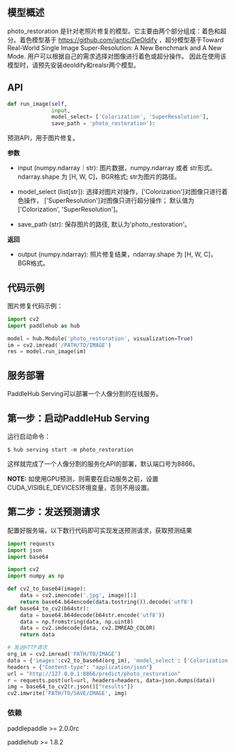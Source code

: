 ## 模型概述

photo_restoration 是针对老照片修复的模型。它主要由两个部分组成：着色和超分。着色模型基于
https://github.com/jantic/DeOldify
，超分模型基于Toward Real-World Single Image Super-Resolution: A New Benchmark and A New Mode. 用户可以根据自己的需求选择对图像进行着色或超分操作。
因此在使用该模型时，请预先安装deoldify和realsr两个模型。


## API

```python
def run_image(self,
              input,
              model_select= ['Colorization', 'SuperResolution'],
              save_path = 'photo_restoration'): 
```

预测API，用于图片修复。

**参数**

* input (numpy.ndarray｜str): 图片数据，numpy.ndarray 或者 str形式。ndarray.shape 为 \[H, W, C\]，BGR格式; str为图片的路径。

* model_select (list\[str\]): 选择对图片对操作，\['Colorization'\]对图像只进行着色操作， \['SuperResolution'\]对图像只进行超分操作；
默认值为\['Colorization', 'SuperResolution'\]。

* save_path (str): 保存图片的路径, 默认为'photo_restoration'。

**返回**

* output (numpy.ndarray): 照片修复结果，ndarray.shape 为 \[H, W, C\]，BGR格式。



## 代码示例

图片修复代码示例：

```python
import cv2
import paddlehub as hub

model = hub.Module('photo_restoration', visualization=True)
im = cv2.imread('/PATH/TO/IMAGE')
res = model.run_image(im)

```

## 服务部署

PaddleHub Serving可以部署一个人像分割的在线服务。

## 第一步：启动PaddleHub Serving

运行启动命令：

```shell
$ hub serving start -m photo_restoration
```

这样就完成了一个人像分割的服务化API的部署，默认端口号为8866。

**NOTE:** 如使用GPU预测，则需要在启动服务之前，设置CUDA\_VISIBLE\_DEVICES环境变量，否则不用设置。

## 第二步：发送预测请求

配置好服务端，以下数行代码即可实现发送预测请求，获取预测结果

```python
import requests
import json
import base64

import cv2
import numpy as np

def cv2_to_base64(image):
    data = cv2.imencode('.jpg', image)[1]
    return base64.b64encode(data.tostring()).decode('utf8')
def base64_to_cv2(b64str):
    data = base64.b64decode(b64str.encode('utf8'))
    data = np.fromstring(data, np.uint8)
    data = cv2.imdecode(data, cv2.IMREAD_COLOR)
    return data

# 发送HTTP请求
org_im = cv2.imread('PATH/TO/IMAGE')
data = {'images':cv2_to_base64(org_im), 'model_select': ['Colorization', 'SuperResolution']}
headers = {"Content-type": "application/json"}
url = "http://127.0.0.1:8866/predict/photo_restoration"
r = requests.post(url=url, headers=headers, data=json.dumps(data))
img = base64_to_cv2(r.json()["results"])
cv2.imwrite('PATH/TO/SAVE/IMAGE', img)
```

### 依赖

paddlepaddle >= 2.0.0rc

paddlehub >= 1.8.2
